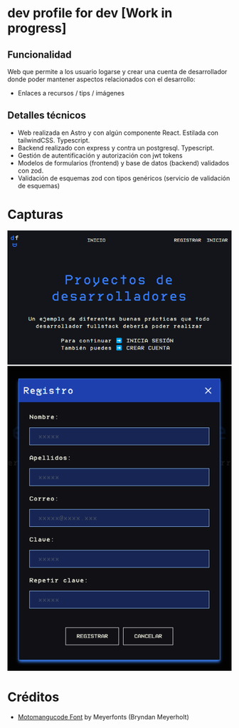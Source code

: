 # dev profile for dev [Work in progress]
## Funcionalidad
Web que permite a los usuario logarse y crear una cuenta de desarrollador donde poder mantener aspectos relacionados con el desarrollo: 
 - Enlaces a recursos / tips / imágenes

## Detalles técnicos
- Web realizada en Astro y con algún componente React. Estilada con tailwindCSS. Typescript.
- Backend realizado con express y contra un postgresql. Typescript.
- Gestión de autentificación y autorización con jwt tokens
- Modelos de formularios (frontend) y base de datos (backend) validados con zod.
- Validación de esquemas zod con tipos genéricos (servicio de validación de esquemas)

# Capturas
![Pantalla de inicio](./resources/home.png)
![Registro de usuarios](./resources/register.png)

# Créditos
- [Motomangucode Font](https://www.fontspace.com/Motomang-font-f101909)  by Meyerfonts (Bryndan Meyerholt)
